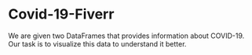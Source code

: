 # Covid-19-Fiverr
We are given two DataFrames that provides information about COVID-19. Our task is to visualize this data to understand it better.
